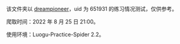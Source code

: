 该文件夹以 [dreampioneer](https://www.luogu.com.cn/user/651931#practice)，uid 为 651931 的练习情况测试，仅供参考。

爬取时间：2022 年 8 月 25 日 21:00。

使用环境：Luogu-Practice-Spider 2.2。
